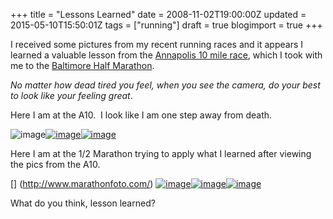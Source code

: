 +++
title = "Lessons Learned"
date = 2008-11-02T19:00:00Z
updated = 2015-05-10T15:50:01Z
tags = ["running"]
draft = true
blogimport = true 
+++

I received some pictures from my recent running races and it appears I learned a valuable lesson from the [Annapolis 10 mile race](http://lifeatthecircus.com/2008/08/25/we-did-it/), which I took with me to the [Baltimore Half Marathon](http://lifeatthecircus.com/2008/10/14/that-much-anticipated-weekend-review/).  

_No matter how dead tired you feel, when you see the camera, do your best to look like your feeling great_.  

Here I am at the A10.  I look like I am one step away from death.  

![image](http://208.177.25.18/0/38020/153/38020-153-012t.jpg)[![image](http://208.177.25.18/0/38020/235/38020-235-016t.jpg)]()[]()[![image](http://208.177.25.18/0/38020/235/38020-235-017t.jpg)]()  

Here I am at the 1/2 Marathon trying to apply what I learned after viewing the pics from the A10.  

[]()[](http://www.marathonfoto.com/) [] (http://www.marathonfoto.com/) [](http://www.marathonfoto.com/)[]()[](http://www.marathonfoto.com/)[]()[](http://www.marathonfoto.com/)[](http://www.marathonfoto.com/)[](http://www.marathonfoto.com/)[]()[](http://www.marathonfoto.com/)[](http://www.marathonfoto.com/)[]()[](http://www.marathonfoto.com/)[]()[](http://www.marathonfoto.com/)[](http://www.marathonfoto.com/)[![image](http://www.marathonfoto.com/image_server.cfm?customer_number=R64882&amp;negs_number=53767719)](http://www.marathonfoto.com/)[](http://www.marathonfoto.com/)[](http://www.marathonfoto.com/)[]()[![image](http://www.marathonfoto.com/image_server.cfm?customer_number=R64882&amp;negs_number=53785882)](http://www.marathonfoto.com/)[![image](http://www.marathonfoto.com/image_server.cfm?customer_number=R64882&amp;negs_number=53785903)](http://www.marathonfoto.com/)  

What do you think, lesson learned?
